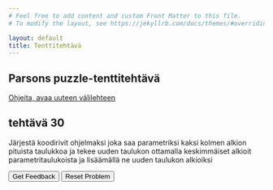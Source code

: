 ```yaml
---
# Feel free to add content and custom Front Matter to this file.
# To modify the layout, see https://jekyllrb.com/docs/themes/#overriding-theme-defaults

layout: default
title: Tenttitehtävä
---
```


## Parsons puzzle-tenttitehtävä 
[Ohjeita, avaa uuteen välilehteen](../ohjeet.md)


## tehtävä 30
Järjestä koodirivit ohjelmaksi joka saa parametriksi kaksi kolmen alkion pituista taulukkoa ja tekee uuden taulukon ottamalla keskimmäiset alkioit parametritaulukoista ja lisäämällä ne uuden taulukon alkioiksi
<div id="P30-sortableTrash" class="sortable-code"></div> 
<div id="P30-sortable" class="sortable-code"></div> 
<div style="clear:both;"></div> 
<p> 
    <input id="P30-feedbackLink" value="Get Feedback" type="button" /> 
    <input id="P30-newInstanceLink" value="Reset Problem" type="button" /> 
</p> 
<script type="text/javascript"> 
(function(){
  var initial = "function middle_elements(a, b) \n" +
    "{\n" +
    "  var new_array = []\n" +
    "  new_array.push(a[1], b[1]);\n" +
    "  return new_array;\n" +
    "} \\n console.log(middle_elements([1, 2, 3], [1, 5, 6]));   \\n ";
  var parsonsPuzzle = new ParsonsWidget({
    "sortableId": "P30-sortable",
    "max_wrong_lines": 10,
    "grader": ParsonsWidget._graders.LineBasedGrader,
    "exec_limit": 2500,
    "can_indent": true,
    "x_indent": 50,
    "lang": "en",
    "trashId": "P30-sortableTrash"
  });
  parsonsPuzzle.init(initial);
  parsonsPuzzle.shuffleLines();
  $("#P30-newInstanceLink").click(function(event){ 
      event.preventDefault(); 
      parsonsPuzzle.shuffleLines(); 
  }); 
  $("#P30-feedbackLink").click(function(event){ 
      event.preventDefault(); 
      parsonsPuzzle.getFeedback(); 
  }); 
})(); 
</script>


